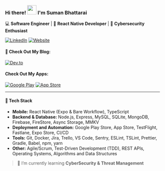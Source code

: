 ### Hi there! <img src="https://raw.githubusercontent.com/MartinHeinz/MartinHeinz/master/wave.gif" width="30px"> I'm Suman Bhattarai  
💻 **Software Engineer** | 📱 **React Native Developer** | 🔐 **Cybersecurity Enthusiast**  

[![LinkedIn](https://img.shields.io/badge/LinkedIn-0A66C2?style=flat&logo=linkedin&logoColor=white)](https://www.linkedin.com/in/ersumanbhattarai/)
[![Website](https://img.shields.io/badge/Website-000000?style=flat&logo=Google-Chrome&logoColor=white)](https://ersuman.com/)

#### 📖 Check Out My Blog: 
[![Dev.to](https://img.shields.io/badge/Dev.to-0A0A0A?style=flat&logo=devdotto&logoColor=white)](https://dev.to/ersuman) 

#### Check Out My Apps: 
[![Google Play](https://img.shields.io/badge/Google%20Play-414141?style=flat&logo=google-play&logoColor=white)](https://play.google.com/store/apps/developer?id=Standard+Syntax)
[![App Store](https://img.shields.io/badge/App%20Store-0A66C2?style=flat&logo=app-store&logoColor=white)](httpss://ersuman.com)


---

#### 🚀 Tech Stack
- **Mobile:** React Native (Expo & Bare Workflow), TypeScript  
- **Backend & Database:** Node.js, Express, MySQL, SQLite, MongoDB, Firebase, FireStore, Async Storage, MMKV
- **Deployment and Automation:** Google Play Store, App Store, TestFlight, Fastlane, Expo Store, CI/CD
- **Tools:** Git, Docker, Jira, Trello, VS Code, Sentry, ESLint, TSLint, Prettier, Gradle, Babel, npm, yarn
- **Other:** Agile/Scrum, Test-Driven Development (TDD), REST APIs, Operating Systems, Algorithms and Data Structures

> 🌱 I’m currently learning **CyberSecurity & Threat Management**




